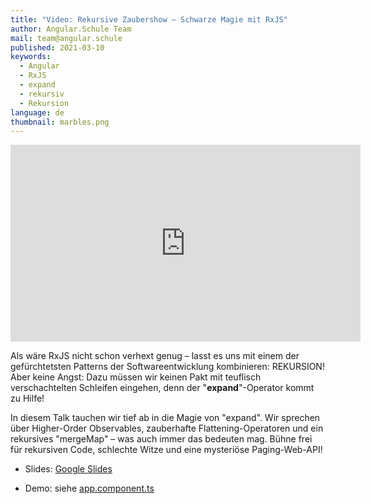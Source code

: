 ```yaml
---
title: "Video: Rekursive Zaubershow – Schwarze Magie mit RxJS"
author: Angular.Schule Team
mail: team@angular.schule
published: 2021-03-10
keywords:
  - Angular
  - RxJS
  - expand
  - rekursiv
  - Rekursion
language: de
thumbnail: marbles.png
---
```


<div class="video-container"><iframe width="560" height="315" src="https://www.youtube.com/embed/78bfWXlNI7s" frameborder="0" allow="accelerometer; autoplay; clipboard-write; encrypted-media; gyroscope; picture-in-picture" allowfullscreen></iframe></div>

Als wäre RxJS nicht schon verhext genug – lasst es uns mit einem der gefürchtetsten Patterns der Softwareentwicklung kombinieren: REKURSION! Aber keine Angst: Dazu müssen wir keinen Pakt mit teuflisch verschachtelten Schleifen eingehen, denn der "**expand**"-Operator kommt zu Hilfe!

In diesem Talk tauchen wir tief ab in die Magie von "expand". Wir sprechen über Higher-Order Observables, zauberhafte Flattening-Operatoren und ein rekursives "mergeMap" – was auch immer das bedeuten mag. Bühne frei für rekursiven Code, schlechte Witze und eine mysteriöse Paging-Web-API!

* Slides: [Google Slides](https://docs.google.com/presentation/d/1pqPajqDdl1jYVq6JmgEgzMW4zaVOXXHVhJAJBbZcUZ0/)

* Demo: siehe [app.component.ts](https://github.com/angular-schule/recursion-playground/blob/master/src/app/app.component.ts)
